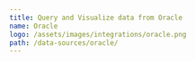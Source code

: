 ```yaml
---
title: Query and Visualize data from Oracle
name: Oracle
logo: /assets/images/integrations/oracle.png
path: /data-sources/oracle/
---
```

